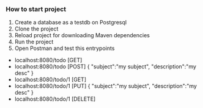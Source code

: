 ### How to start project
1. Create a database as a testdb on Postgresql
2. Clone the project
3. Reload project for downloading Maven dependencies
4. Run the project
5. Open Postman and test this entrypoints

* localhost:8080/todo [GET]
* localhost:8080/todo [POST] { "subject":"my subject", "description":"my desc" }
* localhost:8080/todo/1 [GET]
* localhost:8080/todo/1 [PUT] { "subject":"my subject", "description":"my desc" }
* localhost:8080/todo/1 [DELETE]


